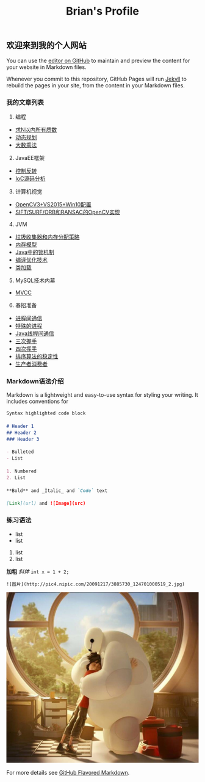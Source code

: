 ﻿---
title: Brian's Profile
---
## 欢迎来到我的个人网站

You can use the [editor on GitHub](https://github.com/Brian-West/Brian-West.github.io/edit/master/index.md) to maintain and preview the content for your website in Markdown files.

Whenever you commit to this repository, GitHub Pages will run [Jekyll](https://jekyllrb.com/) to rebuild the pages in your site, from the content in your Markdown files.

### 我的文章列表
1. 编程
 - [求N以内所有质数](/2018/03/27/Prime/index.html)
 - [动态规划](/2018/03/27/DP/index.html)
 - [大数乘法](/2018/03/26/Algorithm1/index.html)
2. JavaEE框架
 - [控制反转](/2017/04/03/IoC/index.html)
 - [IoC源码分析]()
3. 计算机视觉
 - [OpenCV3+VS2015+Win10配置](/2018/03/25/opencv1/index.html)
 - [SIFT/SURF/ORB和RANSAC的OpenCV实现](/2018/03/29/opencv2/index.html)
4. JVM
 - [垃圾收集器和内存分配策略](/2018/01/15/GC/index.html)
 - [内存模型]()
 - [Java中的锁机制]()
 - [编译优化技术]()
 - [类加载]()
5. MySQL技术内幕
 - [MVCC](/2018/03/25/MVCC1/index.html)
6. 春招准备
 - [进程间通信](/2018/03/25/OS1/index.html)
 - [特殊的进程](/2018/03/25/OS2/index.html)
 - [Java线程间通信](/2018/03/25/Object/index.html)
 - [三次握手](/2018/03/25/TCP1/index.html)
 - [四次挥手](/2018/03/25/TCP2/index.html)
 - [排序算法的稳定性]()
 - [生产者消费者]()

### Markdown语法介绍

Markdown is a lightweight and easy-to-use syntax for styling your writing. It includes conventions for

```markdown
Syntax highlighted code block

# Header 1
## Header 2
### Header 3

- Bulleted
- List

1. Numbered
2. List

**Bold** and _Italic_ and `Code` text

[Link](url) and ![Image](src)
```

### 练习语法
- list
- list

1. list
2. list

**加粗**
_斜体_
`int x = 1 + 2;`

```
![图片](http://pic4.nipic.com/20091217/3885730_124701000519_2.jpg)
```
![图片](/images/timg.jpg)

For more details see [GitHub Flavored Markdown](https://guides.github.com/features/mastering-markdown/).

